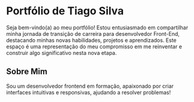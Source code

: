 # Portfólio de Tiago Silva
Seja bem-vindo(a) ao meu portfólio! Estou entusiasmado em compartilhar minha jornada de transição de carreira para desenvolvedor Front-End, destacando minhas novas habilidades, projetos e aprendizados. Este espaço é uma representação do meu compromisso em me reinventar e construir algo significativo nesta nova etapa.

## Sobre Mim

Sou um desenvolvedor frontend em formação, apaixonado por criar interfaces intuitivas e responsivas, ajudando a resolver problemas!